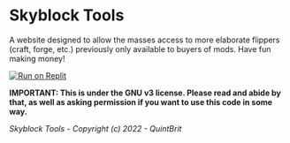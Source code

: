 # Skyblock Tools
A website designed to allow the masses access to more elaborate flippers (craft, forge, etc.) previously only available to buyers of mods. Have fun making money!

[![Run on Replit](https://replit.com/badge/github/QuintBrit/Skyblock-Tools)](https://replit.com/new/github/QuintBrit/Skyblock-Tools)

**IMPORTANT:
This is under the GNU v3 license. Please read and abide by that, as well as asking permission if you want to use this code in some way.**

_Skyblock Tools - Copyright (c) 2022 - QuintBrit_